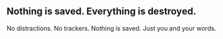

## Nothing is saved. Everything is destroyed.

No distractions. No trackers. Nothing is saved. Just you and your words. 

